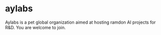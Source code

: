 # aylabs
Aylabs is a pet global organization aimed at hosting ramdon AI projects for R&D. You are welcome to join.
